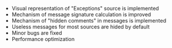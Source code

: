 - Visual representation of "Exceptions" source is implemented
- Mechanism of message signature calculation is improved
- Mechanism of "hidden comments" in messages is implemented
- Useless messages for most sources are hided by default
- Minor bugs are fixed
- Performance optimization